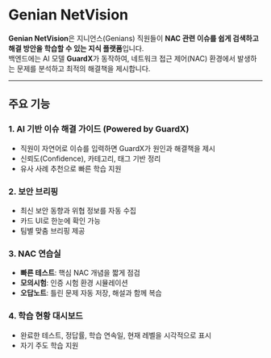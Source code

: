 # Genian NetVision

**Genian NetVision**은 지니언스(Genians) 직원들이 **NAC 관련 이슈를 쉽게 검색하고 해결 방안을 학습할 수 있는 지식 플랫폼**입니다.  
백엔드에는 AI 모델 **GuardX**가 동작하여, 네트워크 접근 제어(NAC) 환경에서 발생하는 문제를 분석하고 최적의 해결책을 제시합니다.  

---

## 주요 기능

### 1. AI 기반 이슈 해결 가이드 (Powered by GuardX)
- 직원이 자연어로 이슈를 입력하면 GuardX가 원인과 해결책을 제시
- 신뢰도(Confidence), 카테고리, 태그 기반 정리
- 유사 사례 추천으로 빠른 학습 지원

### 2. 보안 브리핑
- 최신 보안 동향과 위협 정보를 자동 수집
- 카드 UI로 한눈에 확인 가능
- 팀별 맞춤 브리핑 제공

### 3. NAC 연습실
- **빠른 테스트**: 핵심 NAC 개념을 짧게 점검  
- **모의시험**: 인증 시험 환경 시뮬레이션  
- **오답노트**: 틀린 문제 자동 저장, 해설과 함께 복습

### 4. 학습 현황 대시보드
- 완료한 테스트, 정답률, 학습 연속일, 현재 레벨을 시각적으로 표시
- 자기 주도 학습 지원
